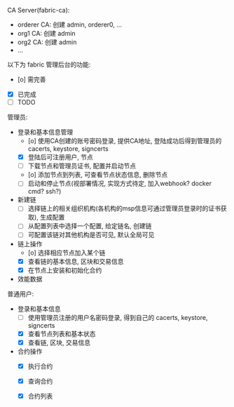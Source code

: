 CA Server(fabric-ca):
- orderer CA: 创建 admin, orderer0, ...
- org1 CA: 创建 admin
- org2 CA:  创建 admin
- ...

以下为 fabric 管理后台的功能:

- [o] 需完善
- [x] 已完成
- [ ] TODO

管理员:

* 登录和基本信息管理
    - [o] 使用CA创建的账号密码登录, 提供CA地址, 登陆成功后得到管理员的 cacerts, keystore, signcerts
    - [x] 登陆后可注册用户, 节点
    - [ ] 下载节点和管理员证书, 配置并启动节点
    - [o] 添加节点到列表, 可查看节点状态信息, 删除节点
    - [ ] 启动和停止节点(视部署情况, 实现方式待定, 加入webhook? docker cmd? ssh?)
* 新建链
    - [ ] 选择链上的相关组织机构(各机构的msp信息可通过管理员登录时的证书获取), 生成配置
    - [ ] 从配置列表中选择一个配置, 给定链名, 创建链
    - [ ] 可配置该链对其他机构是否可见, 默认全局可见
* 链上操作 
    - [o] 选择相应节点加入某个链
    - [x] 查看链的基本信息, 区块和交易信息
    - [x] 在节点上安装和初始化合约
* 效能数据


普通用户:

* 登录和基本信息
    - [ ] 使用管理员注册的用户名密码登录, 得到自己的 cacerts, keystore, signcerts
    - [x] 查看节点列表和基本状态
    - [x] 查看链, 区块, 交易信息
* 合约操作
    - [x] 执行合约
    - [x] 查询合约
    - [x] 合约列表

